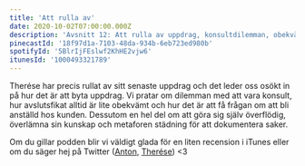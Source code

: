 ```yaml
---
title: 'Att rulla av'
date: 2020-10-02T07:00:00.000Z
description: 'Avsnitt 12: Att rulla av uppdrag, konsultdilemman, obekväma avslutningsfika och metaforen städning för att dokumentera saker.'
pinecastId: '18f97d1a-7103-48da-934b-6eb723ed980b'
spotifyId: '5BlrIjFEslwf2KhHE2vjw6'
itunesId: '1000493321789'
---
```


Therése har precis rullat av sitt senaste uppdrag och det leder oss osökt in på hur det är att byta uppdrag. Vi pratar om dilemman med att vara konsult, hur avslutsfikat alltid är lite obekvämt och hur det är att få frågan om att bli anställd hos kunden. Dessutom en hel del om att göra sig själv överflödig, överlämna sin kunskap och metaforen städning för att dokumentera saker.

Om du gillar podden blir vi väldigt glada för en liten recension i iTunes eller om du säger hej på Twitter ([Anton](https://twitter.com/Awnton), [Therése](https://twitter.com/tkomstadius)) <3
